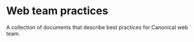 Web team practices
===

A collection of documents that describe best practices for Canonical web team.

